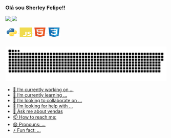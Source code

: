 ### Olá sou Sherley Felipe!!
 <div>
  <a href="https://github.com/SherleyFelipe">
  <img height="120em" src="https://github-readme-stats.vercel.app/api?username=SherleyFelipe&show_icons=true&theme=dark&include_all_commits=true&count_private=true"/>
  <img height="120em" src="https://github-readme-stats.vercel.app/api/top-langs/?username=SherleyFelipe&layout=compact&langs_count=7&theme=dark"/>
</div>
<div style="display: inline_block"><br>
   <img align="center" alt="Rafa-Python" height="30" width="40" src="https://raw.githubusercontent.com/devicons/devicon/master/icons/python/python-original.svg">
  <img align="center" alt="Rafa-Js" height="30" width="40" src="https://raw.githubusercontent.com/devicons/devicon/master/icons/javascript/javascript-plain.svg">
  <img align="center" alt="Rafa-HTML" height="30" width="40" src="https://raw.githubusercontent.com/devicons/devicon/master/icons/html5/html5-original.svg">
  <img align="center" alt="Rafa-CSS" height="30" width="40" src="https://raw.githubusercontent.com/devicons/devicon/master/icons/css3/css3-original.svg">
</div>
  
  ##
 ![Snake animation](https://github.com/SherleyFelipe/SherleyFelipe/blob/output/github-contribution-grid-snake.svg)
- 🔭 I’m currently working on ...
- 🌱 I’m currently learning ...
- 👯 I’m looking to collaborate on ...
- 🤔 I’m looking for help with ...
- 💬 Ask me about vendas
- 📫 How to reach me:
- 😄 Pronouns: ...
- ⚡ Fun fact: ...

